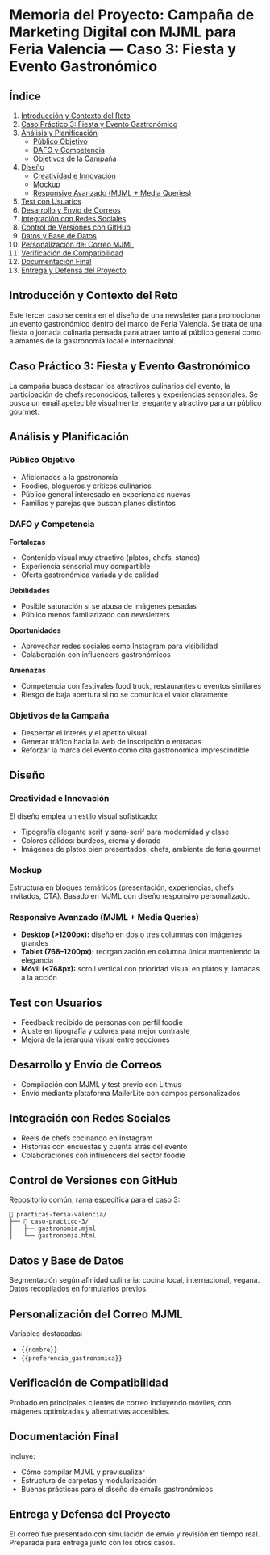# Memoria del Proyecto: Campaña de Marketing Digital con MJML para Feria Valencia — Caso 3: Fiesta y Evento Gastronómico

## Índice

1. [Introducción y Contexto del Reto](#introducción-y-contexto-del-reto)
2. [Caso Práctico 3: Fiesta y Evento Gastronómico](#caso-práctico-3-fiesta-y-evento-gastronómico)
3. [Análisis y Planificación](#análisis-y-planificación)
   - [Público Objetivo](#público-objetivo)
   - [DAFO y Competencia](#dafo-y-competencia)
   - [Objetivos de la Campaña](#objetivos-de-la-campaña)
4. [Diseño](#diseño)
   - [Creatividad e Innovación](#creatividad-e-innovación)
   - [Mockup](#mockup)
   - [Responsive Avanzado (MJML + Media Queries)](#responsive-avanzado-mjml--media-queries)
5. [Test con Usuarios](#test-con-usuarios)
6. [Desarrollo y Envío de Correos](#desarrollo-y-envío-de-correos)
7. [Integración con Redes Sociales](#integración-con-redes-sociales)
8. [Control de Versiones con GitHub](#control-de-versiones-con-github)
9. [Datos y Base de Datos](#datos-y-base-de-datos)
10. [Personalización del Correo MJML](#personalización-del-correo-mjml)
11. [Verificación de Compatibilidad](#verificación-de-compatibilidad)
12. [Documentación Final](#documentación-final)
13. [Entrega y Defensa del Proyecto](#entrega-y-defensa-del-proyecto)

## Introducción y Contexto del Reto

Este tercer caso se centra en el diseño de una newsletter para promocionar un evento gastronómico dentro del marco de Feria Valencia. Se trata de una fiesta o jornada culinaria pensada para atraer tanto al público general como a amantes de la gastronomía local e internacional.

## Caso Práctico 3: Fiesta y Evento Gastronómico

La campaña busca destacar los atractivos culinarios del evento, la participación de chefs reconocidos, talleres y experiencias sensoriales. Se busca un email apetecible visualmente, elegante y atractivo para un público gourmet.

## Análisis y Planificación

### Público Objetivo

- Aficionados a la gastronomía
- Foodies, blogueros y críticos culinarios
- Público general interesado en experiencias nuevas
- Familias y parejas que buscan planes distintos

### DAFO y Competencia

**Fortalezas**
- Contenido visual muy atractivo (platos, chefs, stands)
- Experiencia sensorial muy compartible
- Oferta gastronómica variada y de calidad

**Debilidades**
- Posible saturación si se abusa de imágenes pesadas
- Público menos familiarizado con newsletters

**Oportunidades**
- Aprovechar redes sociales como Instagram para visibilidad
- Colaboración con influencers gastronómicos

**Amenazas**
- Competencia con festivales food truck, restaurantes o eventos similares
- Riesgo de baja apertura si no se comunica el valor claramente

### Objetivos de la Campaña

- Despertar el interés y el apetito visual
- Generar tráfico hacia la web de inscripción o entradas
- Reforzar la marca del evento como cita gastronómica imprescindible

## Diseño

### Creatividad e Innovación

El diseño emplea un estilo visual sofisticado:
- Tipografía elegante serif y sans-serif para modernidad y clase
- Colores cálidos: burdeos, crema y dorado
- Imágenes de platos bien presentados, chefs, ambiente de feria gourmet

### Mockup

Estructura en bloques temáticos (presentación, experiencias, chefs invitados, CTA). Basado en MJML con diseño responsivo personalizado.

### Responsive Avanzado (MJML + Media Queries)

- **Desktop (>1200px):** diseño en dos o tres columnas con imágenes grandes
- **Tablet (768–1200px):** reorganización en columna única manteniendo la elegancia
- **Móvil (<768px):** scroll vertical con prioridad visual en platos y llamadas a la acción

## Test con Usuarios

- Feedback recibido de personas con perfil foodie
- Ajuste en tipografía y colores para mejor contraste
- Mejora de la jerarquía visual entre secciones

## Desarrollo y Envío de Correos

- Compilación con MJML y test previo con Litmus
- Envío mediante plataforma MailerLite con campos personalizados

## Integración con Redes Sociales

- Reels de chefs cocinando en Instagram
- Historias con encuestas y cuenta atrás del evento
- Colaboraciones con influencers del sector foodie

## Control de Versiones con GitHub

Repositorio común, rama específica para el caso 3:

```plaintext
📁 practicas-feria-valencia/
├── 📁 caso-practico-3/
│   ├── gastronomia.mjml
│   └── gastronomia.html
```

## Datos y Base de Datos

Segmentación según afinidad culinaria: cocina local, internacional, vegana. Datos recopilados en formularios previos.

## Personalización del Correo MJML

Variables destacadas:
- `{{nombre}}`
- `{{preferencia_gastronomica}}`

## Verificación de Compatibilidad

Probado en principales clientes de correo incluyendo móviles, con imágenes optimizadas y alternativas accesibles.

## Documentación Final

Incluye:
- Cómo compilar MJML y previsualizar
- Estructura de carpetas y modularización
- Buenas prácticas para el diseño de emails gastronómicos

## Entrega y Defensa del Proyecto

El correo fue presentado con simulación de envío y revisión en tiempo real. Preparada para entrega junto con los otros casos.
